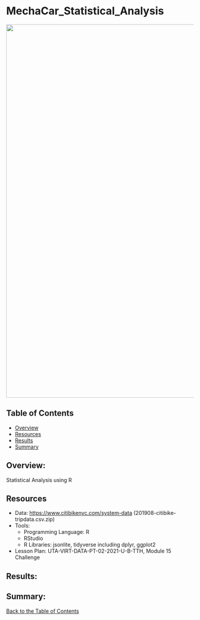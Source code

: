 # MechaCar_Statistical_Analysis

<p align="center">
  <img src="screenshot.png" width="1000">
</p>

## Table of Contents
* [Overview](https://github.com/rkaysen63/MechaCar_Statistical_Analysis/blob/master/README.md#overview)
* [Resources](https://github.com/rkaysen63/MechaCar_Statistical_Analysis/blob/master/README.md#resources)
* [Results](https://github.com/rkaysen63/MechaCar_Statistical_Analysis/blob/master/README.md#results)
* [Summary](https://github.com/rkaysen63/MechaCar_Statistical_Analysis/blob/master/README.md#summary)

## Overview:
Statistical Analysis using R


## Resources 
    
* Data: https://www.citibikenyc.com/system-data (201908-citibike-tripdata.csv.zip)
* Tools: 
  * Programming Language: R
  * RStudio
  * R Libraries: jsonlite, tidyverse including dplyr, ggplot2
* Lesson Plan: UTA-VIRT-DATA-PT-02-2021-U-B-TTH, Module 15 Challenge

## Results:
    


## Summary:
    

[Back to the Table of Contents](https://github.com/rkaysen63/MechaCar_Statistical_Analysis/blob/master/README.md#table-of-contents)
